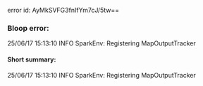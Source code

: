 error id: AyMkSVFG3fnIfYm7cJ/5tw==
### Bloop error:

25/06/17 15:13:10 INFO SparkEnv: Registering MapOutputTracker
#### Short summary: 

25/06/17 15:13:10 INFO SparkEnv: Registering MapOutputTracker